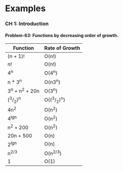 # Examples

### CH 1: Introduction

#### Problem-63: Functions by decreasing order of growth.

Function | Rate of Growth
-------- | --------------
(n + 1)! | O(n!)
n!       | O(n!)
4<sup>n</sup> | O(4<sup>n</sup>)
n * 3<sup>n</sup> | O(n3<sup>n</sup>)
3<sup>n</sup> + n<sup>2</sup> + 20n | O(3<sup>n</sup>)
(<sup>3</sup>/<sub>2</sub>)<sup>n</sup> | O((<sup>3</sup>/<sub>2</sub>)<sup>n</sup>)
4n<sup>2</sup> | O(n<sup>2</sup>)
4<sup>lgn</sup> | O(n<sup>2</sup>)
n<sup>2</sup> + 200 | O(n<sup>2</sup>)
20n + 500 | O(n)
2<sup>lgn</sup> | O(n)
n<sup>2/3</sup> | O(n<sup>2/3</sup>)
1 | O(1)
